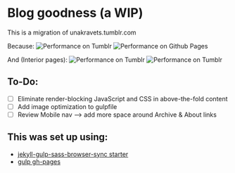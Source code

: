# Blog goodness (a WIP)

This is a migration of unakravets.tumblr.com

Because:
![Performance on Tumblr](http://una.github.io/images/perf-tumblr.gif)
![Performance on Github Pages](http://una.github.io/images/perf-gh.gif)

And (Interior pages):
![Performance on Tumblr](http://una.github.io/images/interior-tumblr.gif)
![Performance on Tumblr](http://una.github.io/images/interior-gh.gif)

## To-Do:

- [ ] Eliminate render-blocking JavaScript and CSS in above-the-fold content
- [ ] Add image optimization to gulpfile
- [ ] Review Mobile nav --> add more space around Archive & About links

## This was set up using:
 - [jekyll-gulp-sass-browser-sync starter](https://github.com/shakyShane/jekyll-gulp-sass-browser-sync)
 - [gulp gh-pages](https://github.com/rowoot/gulp-gh-pages)